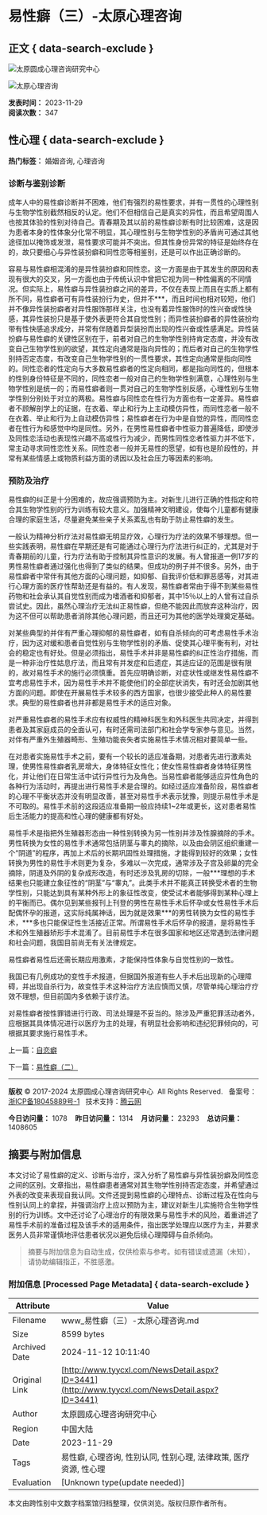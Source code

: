 # 易性癖（三）-太原心理咨询

## 正文 { data-search-exclude }


![太原圆成心理咨询研究中心](upload/img/20190701084752.png)

![太原心理咨询](upload/img/20170626091215.gif)

**发表时间：** 2023-11-29  
**阅读次数：** 347  

## 性心理 { data-search-exclude }

**热门标签：** 婚姻咨询, 心理咨询

### 诊断与鉴别诊断

成年人中的易性癖诊断并不困难，他们有强烈的易性要求，并有一贯性的心理性别与生物学性别截然相反的认定。他们不但相信自己是真实的异性，而且希望周围人也按其体验的性别对待自己。青春期及其以前的易性癖诊断有时比较困难，这是因为患者本身的性体象分化常不明显，其心理性别与生物学性别的矛盾尚可通过其他途径加以掩饰或发泄，易性要求可能并不突出。但其性身份异常的特征是始终存在的，故只要细心与异性装扮癖和同性恋等相鉴别，还是可以作出正确诊断的。

容易与易性癖相混淆的是异性装扮癖和同性恋。这一方面是由于其发生的原因和表现有很大的交叉，另一方面也由于传统认识中曾把它视为同一种性偏离的不同情况。但实际上，易性癖与异性装扮癖之间的差异，不仅在表现上而且在实质上都有所不同，易性癖者可有异性装扮行为史，但并不\*\*\*，而且时间也相对较短，他们并不像异性装扮癖者对异性服饰那样关注，也没有着异性服饰时的性兴奋或性快感，其异性装扮只是基于使外表更符合其自觉性别；而异性装扮癖者的异性装扮均带有性快感追求成分，并常有伴随着异型装扮而出现的性兴奋或性感满足。异性装扮癖与易性癖的关键性区别在于，前者对自己的生物学性别持肯定态度，并没有改变自己生物学性别的欲望，其性定向通常是指向异性的；而后者对自己的生物学性别持否定态度，有改变自己生物学性别的一贯性要求，其性定向通常是指向同性的。同性恋者的性定向与大多数易性癖者的性定向相同，都是指向同性的，但根本的性别身份特征是不同的，同性恋者一般对自己的生物学性别满意，心理性别与生物学性别是统一的；而易性癖者则一贯对自己的生物学性别反感，心理性别与生物学性别分别处于对立的两极。易性癖与同性恋在性行为方面也有一定差异。易性癖者不顾解剖学上的证据，在衣着、举止和行为上主动模仿异性，而同性恋者一般不在衣着、举止和行为上自动模仿异性；易性癖者在行为中是自觉的异性，而同性恋者在性行为和感觉中均是同性。另外，在男性易性癖者中性驱力普遍降低，即使涉及同性恋活动也表现性兴趣不高或性行为减少，而男性同性恋者性驱力并不低下，常主动寻求同性恋性关系。同性恋者一般并无易性的愿望，如有也是阶段性的，并常有某些情感上或物质利益方面的诱因以及社会压力等因素的影响。

### 预防及治疗

易性癖的纠正是十分困难的，故应强调预防为主。对新生儿进行正确的性指定和符合其生物学性别的行为训练有较大意义。加强精神文明建设，使每个儿童都有健康合理的家庭生活，尽量避免某些亲子关系紊乱也有助于防止易性癖的发生。

一般认为精神分析疗法对易性癖无明显疗效，心理行为疗法的效果不够理想。但一些实践表明，易性癖在早期还是有可能通过心理行为疗法进行纠正的，尤其是对于青春期前的儿童，行为疗法有助于控制其异性意识的发展。有人曾报道一例17岁的男性易性癖者通过强化也得到了类似的结果。但成功的例子并不很多。另外，由于易性癖者中常伴有其他方面的心理问题，如抑郁、自我评价低和罪恶感等，对其进行心理方面的医疗性帮助还是有益的。有人发现，易性癖者常由于得不到某些易性药物和社会承认其自觉性别而成为嗜酒者和抑郁者，其中15％以上的人曾有过自杀尝试史。因此，虽然心理治疗无法纠正易性癖，但绝不能因此而放弃这种治疗，因为这不但可以帮助患者消除其他心理问题，而且还可为其他的医学处理奠定基础。

对某些典型的并伴有严重心理抑郁的易性癖者，如有自杀倾向的可考虑易性手术治疗，因为这对缓和患者自觉性别与生物学性别的矛盾、促使其心理平衡有利，对社会的稳定也有好处。但是必须指出，易性手术并非是易性癖的纠正性治疗措施，而是一种非治疗性姑息疗法，而且常有并发症和后遗症，其适应证的范围是很有限的，故对易性手术的施行必须慎重。首先应明确诊断，对症状性或继发性易性癖不宜考虑易性手术，因为易性手术并不能使他们的全部症状消失，有时还会加剧其他方面的问题。即使在开展易性手术较多的西方国家，也很少接受此种人的易性要求。典型的易性癖者也并非都是易性手术的适应对象。

对严重易性癖者的易性手术应有权威性的精神科医生和外科医生共同决定，并得到患者及其家庭成员的全面认可，有时还需司法部门和社会学专家参与意见。当然，对伴有严重外生殖器畸形、生殖功能丧失者实施易性手术情况相对要简单一些。

在对患者实施易性手术之前，要有一个较长的适应准备期，对患者先进行激素处理，使男性易性癖者乳房增大，身体特征女性化；使女性易性癖者身体特征男性化，并让他们在日常生活中试行异性行为及角色。当易性癖者能够适应异性角色的各种行为活动时，再提出进行易性手术是合理的。如经过适应准备阶段，易性癖者的心理不平衡状态并没有明显改善，甚至对易性手术表示犹豫，则提示易性手术是不可取的。易性手术前的这段适应准备期一般应持续1~2年或更长，这对患者易性后生活能力的提高和性心理的健康都有好处。

易性手术是指把外生殖器形态由一种性别转换为另一性别并涉及性腺摘除的手术。男性转换为女性的易性手术通常包括阴茎与睾丸的摘除，以及由会阴区组织重建一个“阴道”的程序，再加上术后的长期巩固性处理措施，才能得到较好的效果；女性转换为男性的易性手术则更为复杂，多难以一次完成，通常涉及子宫及卵巢的完全摘除，阴道及外阴的复杂成形改造，有时还涉及乳房的切除，一般\*\*\*理想的手术结果也只能建立象征性的“阴茎”与“睾丸”。此类手术并不能真正转换受术者的生物学性别，只能达到具有某种外形上的象征性改变，使受试术者能够得到某种心理上的平衡而已。偶尔见到某些报刊上刊登的男性在易性手术后怀孕或女性易性手术后配偶怀孕的报道，这实际纯属神话，因为就是效果\*\*\*的男性转换为女性的易性手术，\*\*\*多也只能保证性生活接近正常。所谓易性手术后怀孕的报道，是将易性手术和外生殖器矫形手术混淆了。目前易性手术在很多国家和地区还常遇到法律问题和社会问题，我国目前尚无有关法律规定。

易性癖者易性后还需长期应用激素，才能保持性体象与自觉性别的一致性。

我国已有几例成功的变性手术报道，但据国外报道有些人手术后出现新的心理障碍，并出现自杀行为，故变性手术这种治疗方法应慎而又慎，尽管单纯心理治疗疗效不理想，但目前国内多依赖于该疗法。

对易性癖者按性罪错进行行政、司法处理是不妥当的。除涉及严重犯罪活动者外，应根据其具体情况进行以医疗为主的处理，有明显社会影响和违纪犯罪倾向的，可根据其要求施行易性手术。

上一篇：[自恋癖](NewsDetail.aspx?ID=3442)

下一篇：[易性癖（二）](NewsDetail.aspx?ID=3437)

---

**版权** © 2017-2024 太原圆成心理咨询研究中心  All Rights Reserved.   备案号：[浙ICP备18045889号-1](http://www.beian.miit.gov.cn/)   技术支持：[腾云网](http://www.400301.com/ "腾云网")  

**今日访问量：** 1078    **昨日访问量：** 1314    **月访问量：** 23293    **总访问量：** 1408605  

## 摘要与附加信息

<!-- tcd_abstract -->
本文讨论了易性癖的定义、诊断与治疗，深入分析了易性癖与异性装扮癖及同性恋之间的区别。文章指出，易性癖患者通常对其生物学性别持否定态度，并希望通过外表的改变来表现自我认同。文件还提到易性癖的心理特点、诊断过程及在性向与性别认同上的拿捏，并强调治疗上应以预防为主，建议对新生儿实施符合生物学性别的行为训练。文中还讨论了心理治疗的有限效果与易性手术的风险，着重讲述了易性手术前的准备过程及该手术的适用条件，指出医学处理应以医疗为主，并要求医务人员非常谨慎地评估患者状况以避免后续心理障碍与自杀倾向。
<!-- tcd_abstract_end -->

> 摘要与附加信息为自动生成，仅供检索与参考。如有错误或遗漏（未知），请协助编辑指正，不胜感激。

### 附加信息 [Processed Page Metadata] { data-search-exclude }

| Attribute       | Value                                  |
|-----------------|----------------------------------------|
| Filename        | www_易性癖（三）-太原心理咨询.md                             |
| Size            | 8599 bytes                           |
| Archived Date   | 2024-11-12 10:11:40                             |
| Original Link   | [http://www.tyycxl.com/NewsDetail.aspx?ID=3441](http://www.tyycxl.com/NewsDetail.aspx?ID=3441)                       |
| Author          | 太原圆成心理咨询研究中心                               |
| Region          | 中国大陆                               |
| Date            | 2023-11-29                                 |
| Tags            | 易性癖, 心理咨询, 性别认同, 性别心理, 法律政策, 医疗资源, 性心理                                 |
| Evaluation            | [Unknown type(update needed)]                                 |
<!-- tcd_table_end -->

本文由跨性别中文数字档案馆归档整理，仅供浏览。版权归原作者所有。
